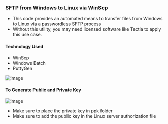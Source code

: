 ### SFTP from Windows to Linux via WinScp

- This code provides an automated means to transfer files from Windows to Linux via a passwordless SFTP process
- Without this utility, you may need licensed software like Tectia to apply this use case. 

#### Technology Used
- WinScp
- Windows Batch
- PuttyGen

![image](https://github.com/user-attachments/assets/78a087c8-ad16-46f1-96a6-0bc119bf657f)

#### To Generate Public and Private Key

![image](https://github.com/user-attachments/assets/3ae2fe8d-8255-4d1a-a042-2df4f77605d5)

- Make sure to place the private key in ppk folder
- Make sure to add the public key in the Linux server authorization file
